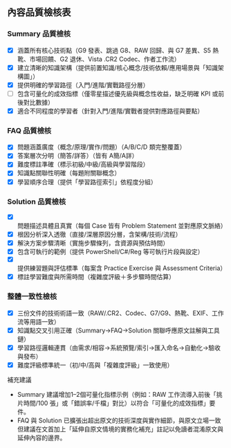 ## 內容品質檢核表

### Summary 品質檢核
- [x] 涵蓋所有核心技術點（G9 發表、跳過 G8、RAW 回歸、與 G7 差異、S5 熱靴、市場回饋、G2 退休、Vista .CR2 Codec、作者工作流）
- [x] 建立清晰的知識架構（提供前置知識/核心概念/技術依賴/應用場景與「知識架構圖」）
- [x] 提供明確的學習路徑（入門/進階/實戰路徑分層）
- [ ] 包含可量化的成效指標（僅零星描述優先級與概念性收益，缺乏明確 KPI 或前後對比數據）
- [x] 適合不同程度的學習者（針對入門/進階/實戰者提供對應路徑與要點）

### FAQ 品質檢核
- [x] 問題涵蓋廣度（概念/原理/實作/問題）（A/B/C/D 類完整覆蓋）
- [x] 答案層次分明（簡答/詳答）（皆有 A簡/A詳）
- [x] 難度標註準確（標示初級/中級/高級與學習階段）
- [x] 知識點關聯性明確（每題附關聯概念）
- [x] 學習順序合理（提供「學習路徑索引」依程度分組）

### Solution 品質檢核
- [x] 問題描述具體且真實（每個 Case 皆有 Problem Statement 並對應原文脈絡）
- [x] 根因分析深入透徹（直接/深層原因分層，含架構/技術/流程）
- [x] 解決方案步驟清晰（實施步驟條列，含資源與預估時間）
- [x] 包含可執行的範例（提供 PowerShell/C#/Reg 等可執行片段與設定）
- [x] 提供練習題與評估標準（每案含 Practice Exercise 與 Assessment Criteria）
- [x] 標註學習難度與所需時間（複雜度評級＋多步驟時間估算）

### 整體一致性檢核
- [x] 三份文件的技術術語一致（RAW/.CR2、Codec、G7/G9、熱靴、EXIF、工作流等用語一致）
- [x] 知識點交叉引用正確（Summary→FAQ→Solution 關聯呼應原文註解與工具鏈）
- [x] 學習路徑邏輯連貫（由需求/相容→系統預覽/索引→匯入命名→自動化→驗收與發布）
- [x] 難度評級標準統一（初/中/高與「複雜度評級」一致使用）

補充建議
- Summary 建議增加1–2個可量化指標示例（例如：RAW 工作流導入前後「挑片時間/100 張」或「錯誤率/千檔」對比）以符合「可量化的成效指標」要件。
- FAQ 與 Solution 已擴張出超出原文的技術深度與實作細節，與原文立場一致但建議在文首加上「延伸自原文情境的實務化補充」註記以免讀者混淆原文與延伸內容的邊界。
